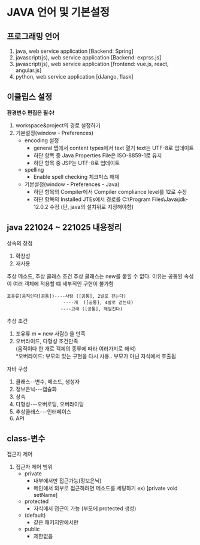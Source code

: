 JAVA 언어 및 기본설정
==========================
프로그래밍 언어
-------------------
1. java, web service application [Backend: Spring]
2. javascript(js), web service application [Backend: exprss.js]
3. javascript(js), web service application [frontend: vue.js, react, angular.js]
4. python, web service application [dJango, flask]

이클립스 설정
-----------------------
**환경변수 편집은 필수!**

1. workspace&project의 경로 설정하기
2. 기본설정(window - Preferences)    
    - encoding 설정
        - general 탭에서 content types에서 text 열기 text는 UTF-8로 업데이트  
        - 하단 항목 중 Java Properties File은 ISO-8859-1로 유지   
        - 하단 항목 중 JSP는 UTF-8로 업데이트        
    - spelling
        - Enable spell checking 체크박스 해제    
    - 기본설정(window - Preferences - Java)    
        - 하단 항목의 Compiler에서 Compiler compliance level를 12로 수정 
        - 하단 항목의 Installed JTEs에서 경로를 C:\Program Files\Java\jdk-12.0.2 수정 (단, java의 설치위로 지정해야함)

java 221024 ~ 221025 내용정리
-------------------------------
상속의 장점
1. 확장성
2. 재사용

추상 메소드, 추상 클래스 조건
추상 클래스는 new를 붙힐 수 없다.
이유는 공통된 속성이 여러 객체에 적용할 떄 세부적인 구현이 불가함

    포유류(움직인다[공통])----사람 ([공통], 2발로 걷는다)
                         ----개  ([공통], 4발로 걷는다)
                        ----고래 ([공통], 헤엄친다)
                        
추상 조건
1. 포유류 m = new 사람() 을 만족
2. 오버라이드, 다형성 조건만족    
(움직이다 한 개로 객체의 종류에 따라 여러가지로 해석)    
*오버라이드: 부모의 있는 구현을 다시 사용.. 부모가 아닌 자식에서 호출됨   


자바 구성
1. 클래스--변수, 메소드, 생성자
2. 정보은닉---캡슐화
3. 상속
4. 다형성---오버로딩, 오버라이딩
5. 추상클래스---인터페이스
6. API

class-변수
---------------------------
접근자 제어
1. 접근자 제어 범위
    - private
        - 내부에서만 접근가능(정보은닉)
        - 메인에서 외부로 접근하려면 메소드를 세팅하기 ex) [private void setName]
    - protected
        - 자식에서 접근이 가능 (부모에 protected 생성)
    - (default)
        - 같은 패키지안에서만
    - public
        - 제한없음


